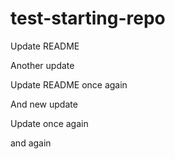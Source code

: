 # test-starting-repo

Update README

Another update

Update README once again

And new update

Update once again

and again